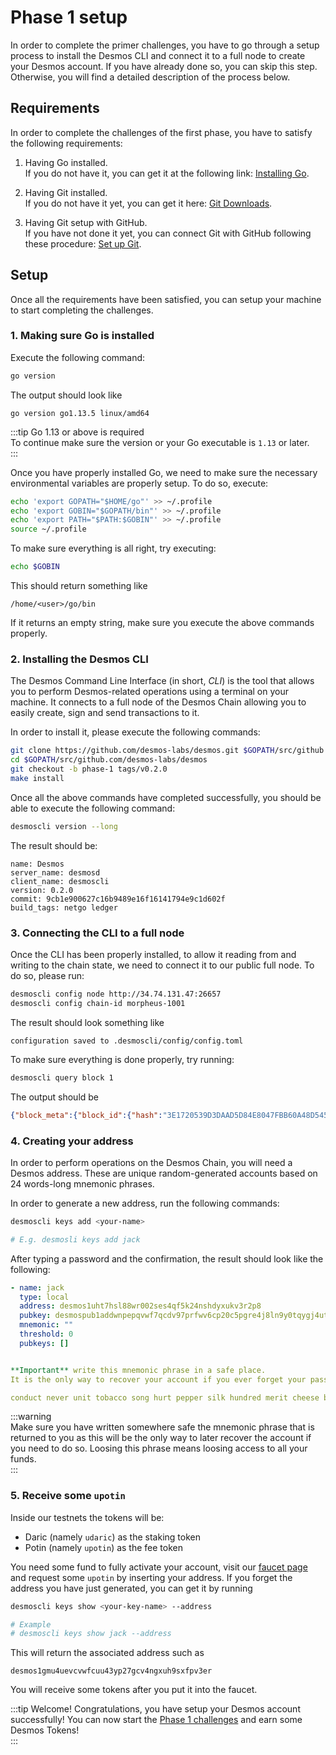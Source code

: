 # Phase 1 setup
In order to complete the primer challenges, you have to go through a setup process to install the Desmos CLI and connect it to a full node to create your Desmos account. If you have already done so, you can skip this step. Otherwise, you will find a detailed description of the process below. 

## Requirements
In order to complete the challenges of the first phase, you have to satisfy the following requirements: 

1. Having Go installed.  
   If you do not have it, you can get it at the following link: [Installing Go](https://golang.org/doc/install). 

2. Having Git installed.  
   If you do not have it yet, you can get it here: [Git Downloads](https://git-scm.com/downloads). 
   
3. Having Git setup with GitHub.  
   If you have not done it yet, you can connect Git with GitHub following these procedure: [Set up Git](https://help.github.com/en/github/getting-started-with-github/set-up-git).
   
## Setup 
Once all the requirements have been satisfied, you can setup your machine to start completing the challenges. 

### 1. Making sure Go is installed
Execute the following command: 

```bash
go version
```

The output should look like 

```
go version go1.13.5 linux/amd64
```

:::tip Go 1.13 or above is required  
To continue make sure the version or your Go executable is `1.13` or later.  
::: 

Once you have properly installed Go, we need to make sure the necessary environmental variables are properly setup. To do so, execute: 

```bash
echo 'export GOPATH="$HOME/go"' >> ~/.profile
echo 'export GOBIN="$GOPATH/bin"' >> ~/.profile
echo 'export PATH="$PATH:$GOBIN"' >> ~/.profile
source ~/.profile
```

To make sure everything is all right, try executing: 

```bash
echo $GOBIN
```

This should return something like 

```
/home/<user>/go/bin
```

If it returns an empty string, make sure you execute the above commands properly. 

### 2. Installing the Desmos CLI 
The Desmos Command Line Interface (in short, *CLI*) is the tool that allows you to perform Desmos-related operations using a terminal on your machine. It connects to a full node of the Desmos Chain allowing you to easily create, sign and send transactions to it. 

In order to install it, please execute the following commands: 

```bash
git clone https://github.com/desmos-labs/desmos.git $GOPATH/src/github.com/desmos-labs/desmos
cd $GOPATH/src/github.com/desmos-labs/desmos
git checkout -b phase-1 tags/v0.2.0
make install
```

Once all the above commands have completed successfully, you should be able to execute the following command: 

```bash
desmoscli version --long
```

The result should be: 

```
name: Desmos
server_name: desmosd
client_name: desmoscli
version: 0.2.0
commit: 9cb1e900627c16b9489e16f16141794e9c1d602f
build_tags: netgo ledger
```

### 3. Connecting the CLI to a full node
Once the CLI has been properly installed, to allow it reading from and writing to the chain state, we need to connect it to our public full node. To do so, please run: 

```bash
desmoscli config node http://34.74.131.47:26657
desmoscli config chain-id morpheus-1001
```

The result should look something like

```
configuration saved to .desmoscli/config/config.toml
```

To make sure everything is done properly, try running: 

```bash
desmoscli query block 1
```

The output should be 

```json
{"block_meta":{"block_id":{"hash":"3E1720539D3DAAD5D84E8047FBB60A48D545960BBE3AC0540DC13791D071913D","parts":{"total":"1","hash":"CFCB6DEB1BFC2618918CF93A4A0A2C16342C35476ACFED466EFCC7C31655DD1C"}},"header":{"version":{"block":"10","app":"0"},"chain_id":"morpheus-1001","height":"1","time":"2020-01-14T00:00:00Z","num_txs":"0","total_txs":"0","last_block_id":{"hash":"","parts":{"total":"0","hash":""}},"last_commit_hash":"","data_hash":"","validators_hash":"148CC373C318FC8825CA753A1228289175CC98667E1283DC949EB52B2490B34A","next_validators_hash":"148CC373C318FC8825CA753A1228289175CC98667E1283DC949EB52B2490B34A","consensus_hash":"048091BC7DDC283F77BFBF91D73C44DA58C3DF8A9CBC867405D8B7F3DAADA22F","app_hash":"","last_results_hash":"","evidence_hash":"","proposer_address":"D986DA6092404D46251F58DBC480AE05493763C5"}},"block":{"header":{"version":{"block":"10","app":"0"},"chain_id":"morpheus-1001","height":"1","time":"2020-01-14T00:00:00Z","num_txs":"0","total_txs":"0","last_block_id":{"hash":"","parts":{"total":"0","hash":""}},"last_commit_hash":"","data_hash":"","validators_hash":"148CC373C318FC8825CA753A1228289175CC98667E1283DC949EB52B2490B34A","next_validators_hash":"148CC373C318FC8825CA753A1228289175CC98667E1283DC949EB52B2490B34A","consensus_hash":"048091BC7DDC283F77BFBF91D73C44DA58C3DF8A9CBC867405D8B7F3DAADA22F","app_hash":"","last_results_hash":"","evidence_hash":"","proposer_address":"D986DA6092404D46251F58DBC480AE05493763C5"},"data":{"txs":null},"evidence":{"evidence":null},"last_commit":{"block_id":{"hash":"","parts":{"total":"0","hash":""}},"precommits":null}}}
```

### 4. Creating your address
In order to perform operations on the Desmos Chain, you will need a Desmos address. These are unique random-generated accounts based on 24 words-long mnemonic phrases. 

In order to generate a new address, run the following commands: 

```bash
desmoscli keys add <your-name>

# E.g. desmosli keys add jack  
``` 

After typing a password and the confirmation, the result should look like the following: 

```yml
- name: jack
  type: local
  address: desmos1uht7hsl88wr002ses4qf5k24nshdyxukv3r2p8
  pubkey: desmospub1addwnpepqvwf7qcdv97prfwv6cp20c5pgre4j8ln9y0tqygj4ut36xndd9srkrxhk3e
  mnemonic: ""
  threshold: 0
  pubkeys: []


**Important** write this mnemonic phrase in a safe place.
It is the only way to recover your account if you ever forget your password.

conduct never unit tobacco song hurt pepper silk hundred merit cheese bulb electric wink swarm auto rule afford taxi lounge local bundle trouble kitten
```

:::warning  
Make sure you have written somewhere safe the mnemonic phrase that is returned to you as this will be the only way to later recover the account if you need to do so. Loosing this phrase means loosing access to all your funds.  
:::

### 5. Receive some `upotin`
Inside our testnets the tokens will be: 

* Daric (namely `udaric`) as the staking token
* Potin (namely `upotin`) as the fee token

You need some fund to fully activate your account, visit our [faucet page](https://faucet.desmos.network) and request some `upotin` by inserting your address. If you forget the address you have just generated, you can get it by running 

```bash
desmoscli keys show <your-key-name> --address

# Example 
# desmoscli keys show jack --address 
```

This will return the associated address such as 

```
desmos1gmu4uevcvwfcuu43yp27gcv4ngxuh9sxfpv3er
```

You will receive some tokens after you put it into the faucet.

:::tip Welcome! 
Congratulations, you have setup your Desmos account successfully! You can now start the [Phase 1 challenges](../README.md#Challenges) and earn some Desmos Tokens!  
::: 
